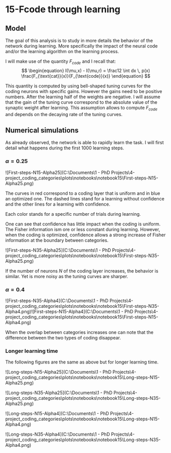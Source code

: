 # 15-Fcode through learning

## Model

The goal of this analysis is to study in more details the behavior of the network during learning. More specifically the impact of the neural code and/or the learning algorithm on the learning process.

I will make use of the quantity $F_{code}$ and I recall that:
$$
\begin{equation}
	I(\mu,x) - I(\mu,r) = \frac12 \int dx \, p(x) \frac{F_{\text{cat}}(x)}{F_{\text{code}}(x)}
\end{equation}
$$


This quantity is computed by using bell-shaped tuning curves for the coding neurons with specific gains. However the gains need to be positive numbers. After the learning half of the weights are negative. I will assume that the gain of the tuning curve correspond to the absolute value of the synaptic weight after learning. This assumption allows to compute $F_{code}$ and depends on the decaying rate of the tuning curves.

## Numerical simulations

As already observed, the network is able to rapidly learn  the task. I will first detail what happens during the first 1000 learning steps.

### $\alpha = 0.25$

![First-steps-N15-Alpha25](C:\Documents\1 - PhD Projects\4-project_coding_categories\plots\notebooks\notebook15\First-steps-N15-Alpha25.png)

The curves in red correspond to a coding layer that is uniform and in blue an optimized one. The dashed lines stand for a learning without confidence and the other lines for a learning with confidence.

Each color stands for a specific number of trials during learning.

One can see that confidence has little impact when the coding is uniform. The Fisher information ism ore or less constant during learning. However, when the coding is optimized, confidence allows a strong increase of Fisher information at the boundary between categories.

![First-steps-N35-Alpha25](C:\Documents\1 - PhD Projects\4-project_coding_categories\plots\notebooks\notebook15\First-steps-N35-Alpha25.png)

If the number of neurons $N$ of the coding layer increases, the behavior is similar. Yet is more noisy as the tuning curves are sharper.

### $\alpha = 0.4$

![First-steps-N35-Alpha4](C:\Documents\1 - PhD Projects\4-project_coding_categories\plots\notebooks\notebook15\First-steps-N35-Alpha4.png)![First-steps-N15-Alpha4](C:\Documents\1 - PhD Projects\4-project_coding_categories\plots\notebooks\notebook15\First-steps-N15-Alpha4.png)

When the overlap between categories increases one can note that the difference between the two types of coding disappear.

### Longer learning time

The following figures are the same as above but for longer learning time. 

![Long-steps-N15-Alpha25](C:\Documents\1 - PhD Projects\4-project_coding_categories\plots\notebooks\notebook15\Long-steps-N15-Alpha25.png)



![Long-steps-N35-Alpha25](C:\Documents\1 - PhD Projects\4-project_coding_categories\plots\notebooks\notebook15\Long-steps-N35-Alpha25.png)





![Long-steps-N15-Alpha4](C:\Documents\1 - PhD Projects\4-project_coding_categories\plots\notebooks\notebook15\Long-steps-N15-Alpha4.png)

![Long-steps-N35-Alpha4](C:\Documents\1 - PhD Projects\4-project_coding_categories\plots\notebooks\notebook15\Long-steps-N35-Alpha4.png)